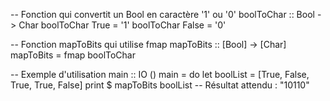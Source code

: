 -- Fonction qui convertit un Bool en caractère '1' ou '0'
boolToChar :: Bool -> Char
boolToChar True  = '1'
boolToChar False = '0'

-- Fonction mapToBits qui utilise fmap
mapToBits :: [Bool] -> [Char]
mapToBits = fmap boolToChar

-- Exemple d'utilisation
main :: IO ()
main = do
    let boolList = [True, False, True, True, False]
    print $ mapToBits boolList
    -- Résultat attendu : "10110"


